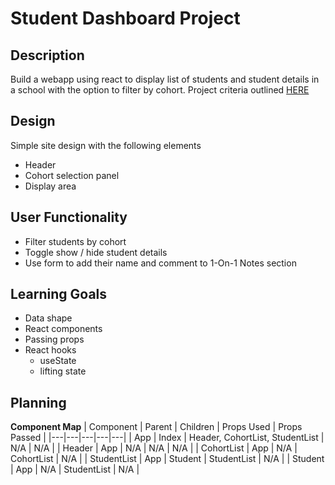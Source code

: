 # Student Dashboard Project
## Description
Build a webapp using react to display list of students and student details in a school with the option to filter by cohort. Project criteria outlined [HERE](./project-criteria.md)

## Design
Simple site design with the following elements
- Header
- Cohort selection panel
- Display area

## User Functionality
- Filter students by cohort
- Toggle show / hide student details
- Use form to add their name and comment to 1-On-1 Notes section

## Learning Goals
- Data shape
- React components
- Passing props
- React hooks
  - useState
  - lifting state

## Planning
**Component Map**
| Component | Parent | Children | Props Used | Props Passed |
|---|---|---|---|---|
| App | Index | Header, CohortList, StudentList | N/A | N/A |
| Header | App | N/A | N/A | N/A |
| CohortList | App | N/A | CohortList | N/A |
| StudentList | App | Student | StudentList | N/A |
| Student | App | N/A | StudentList | N/A |
